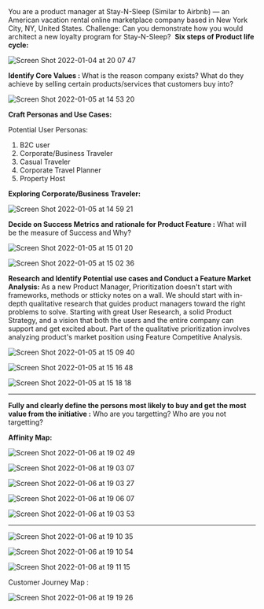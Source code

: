 
<hx>
You are a product manager at Stay-N-Sleep (Similar to Airbnb) — an American vacation rental online marketplace company based in New York City, NY, United States.
Challenge: Can you demonstrate how you would architect a new loyalty program for Stay-N-Sleep? 
</hx> 

<b>
Six steps of Product life cycle:
</b> 

![Screen Shot 2022-01-04 at 20 07 47](https://user-images.githubusercontent.com/49109424/148149504-e372846a-1790-41f3-bad6-0745cd17a833.png)

<b>Identify Core Values : </b>
What is the reason company exists? What do they achieve by selling certain products/services that customers buy into?

![Screen Shot 2022-01-05 at 14 53 20](https://user-images.githubusercontent.com/49109424/148287988-853d41c9-4db6-4bee-bda7-4b413c56256e.png)

<b>Craft Personas and Use Cases:</b>

Potential User Personas:

1. B2C user
2. Corporate/Business Traveler
3. Casual Traveler
4. Corporate Travel Planner
5. Property Host

<b>Exploring Corporate/Business Traveler:</b>

![Screen Shot 2022-01-05 at 14 59 21](https://user-images.githubusercontent.com/49109424/148289098-0620dc26-a595-4de1-8ad7-70d8ea8ae875.png)

<b>Decide on Success Metrics and rationale for Product Feature :</b> What will be the measure of Success and Why?

![Screen Shot 2022-01-05 at 15 01 20](https://user-images.githubusercontent.com/49109424/148289128-080fe061-9f7e-4b49-b51f-3fc6023004c4.png)



![Screen Shot 2022-01-05 at 15 02 36](https://user-images.githubusercontent.com/49109424/148289139-7b2f016a-41f7-49ed-b11e-aae3bb2ff98d.png)



<b>Research and Identify Potential use cases and Conduct a Feature Market Analysis:</b> As a new Product Manager, Prioritization doesn't start with frameworks, methods or stticky notes on a wall. We should start with in-depth qualitative research that guides product managers toward the right problems to solve. Starting with great User Research, a solid Product Strategy, and a vision that both the users and the entire company can support and get excited about. Part of the qualitative prioritization involves analyzing product's market position using Feature Competitive Analysis.

![Screen Shot 2022-01-05 at 15 09 40](https://user-images.githubusercontent.com/49109424/148291138-2cd2c0b6-4525-4c0a-937c-ef7de55007c1.png)


![Screen Shot 2022-01-05 at 15 16 48](https://user-images.githubusercontent.com/49109424/148291226-d274bd02-d699-4011-9079-2f4c2b94e9d1.png)

![Screen Shot 2022-01-05 at 15 18 18](https://user-images.githubusercontent.com/49109424/148291242-5d0021bf-6fa3-46a5-9659-50e581dd293c.png)

-----
<b>Fully and clearly define the persons most likely to buy and get the most value from the initiative :</b> Who are you targetting? Who are you not targetting?

<b>Affinity Map:</b>

![Screen Shot 2022-01-06 at 19 02 49](https://user-images.githubusercontent.com/49109424/148474672-3998668c-518c-4b3e-9278-92374ddffbe4.png)

![Screen Shot 2022-01-06 at 19 03 07](https://user-images.githubusercontent.com/49109424/148474678-c7a056c5-ec6d-4249-8e16-513e98a90879.png)

![Screen Shot 2022-01-06 at 19 03 27](https://user-images.githubusercontent.com/49109424/148474691-71f48675-dc8c-4993-93fe-314e2d0bc0ec.png)

![Screen Shot 2022-01-06 at 19 06 07](https://user-images.githubusercontent.com/49109424/148474695-0c8f60a2-64c6-42b3-8af7-1f52081c4b1b.png)

![Screen Shot 2022-01-06 at 19 03 53](https://user-images.githubusercontent.com/49109424/148474710-4c2d8886-020a-4fb6-8882-aea6df8b636c.png)


----
![Screen Shot 2022-01-06 at 19 10 35](https://user-images.githubusercontent.com/49109424/148475006-67b4e6dc-181d-4e19-9e25-44a7fb77b3d5.png)

![Screen Shot 2022-01-06 at 19 10 54](https://user-images.githubusercontent.com/49109424/148475010-167726f6-1691-4e2a-9409-9bd5765c0404.png)

![Screen Shot 2022-01-06 at 19 11 15](https://user-images.githubusercontent.com/49109424/148475019-90eeeec8-9357-4ab8-bc85-98814782d695.png)


Customer Journey Map :


![Screen Shot 2022-01-06 at 19 19 26](https://user-images.githubusercontent.com/49109424/148475606-6f0ff8a4-efd4-44e7-b58b-c2aaa53ebde5.png)





